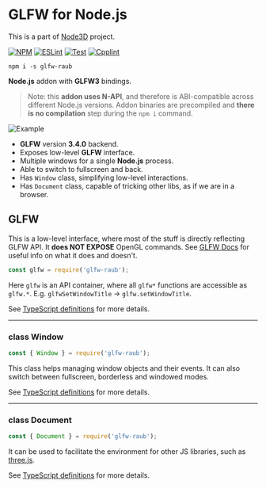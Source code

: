 # GLFW for Node.js

This is a part of [Node3D](https://github.com/node-3d) project.

[![NPM](https://badge.fury.io/js/glfw-raub.svg)](https://badge.fury.io/js/glfw-raub)
[![ESLint](https://github.com/node-3d/glfw-raub/actions/workflows/eslint.yml/badge.svg)](https://github.com/node-3d/glfw-raub/actions/workflows/eslint.yml)
[![Test](https://github.com/node-3d/glfw-raub/actions/workflows/test.yml/badge.svg)](https://github.com/node-3d/glfw-raub/actions/workflows/test.yml)
[![Cpplint](https://github.com/node-3d/glfw-raub/actions/workflows/cpplint.yml/badge.svg)](https://github.com/node-3d/glfw-raub/actions/workflows/cpplint.yml)

```console
npm i -s glfw-raub
```

**Node.js** addon with **GLFW3** bindings.

> Note: this **addon uses N-API**, and therefore is ABI-compatible across different
Node.js versions. Addon binaries are precompiled and **there is no compilation**
step during the `npm i` command.

![Example](examples/screenshot.jpg)

* **GLFW** version **3.4.0** backend.
* Exposes low-level **GLFW** interface.
* Multiple windows for a single **Node.js** process.
* Able to switch to fullscreen and back.
* Has `Window` class, simplifying low-level interactions.
* Has `Document` class, capable of tricking other libs, as if we are in a browser.


## GLFW

This is a low-level interface, where most of the stuff is directly reflecting
GLFW API. It **does NOT EXPOSE** OpenGL commands.
See [GLFW Docs](http://www.glfw.org/docs/latest/group__window.html)
for useful info on what it does and doesn't.

```js
const glfw = require('glfw-raub');
```

Here `glfw` is an API container, where all `glfw*` functions are accessible as
`glfw.*`. E.g. `glfwSetWindowTitle` -> `glfw.setWindowTitle`.

See [TypeScript definitions](/index.d.ts) for more details.

----------


### class Window

```js
const { Window } = require('glfw-raub');
```

This class helps managing window objects and their events. It can also switch between
fullscreen, borderless and windowed modes.

See [TypeScript definitions](/index.d.ts) for more details.

----------

### class Document

```js
const { Document } = require('glfw-raub');
```

It can be used to facilitate the environment for other
JS libraries, such as [three.js](https://threejs.org/).

See [TypeScript definitions](/index.d.ts) for more details.
